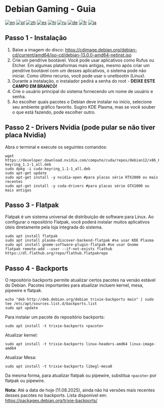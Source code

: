 # Debian Gaming - Guia
[![en](https://img.shields.io/badge/lang-en-red.svg)](README.md)
[![pl](https://img.shields.io/badge/lang-pl-red.svg)](README.pl.md)
[![zh](https://img.shields.io/badge/lang-zh-red.svg)](README.zh.md)
[![es](https://img.shields.io/badge/lang-es-red.svg)](README.es.md)
[![hi](https://img.shields.io/badge/lang-hi-red.svg)](README.hi.md)
[![ru](https://img.shields.io/badge/lang-ru-red.svg)](README.ru.md)
[![de](https://img.shields.io/badge/lang-de-red.svg)](README.de.md)
[![fr](https://img.shields.io/badge/lang-fr-red.svg)](README.fr.md)
[![ja](https://img.shields.io/badge/lang-ja-red.svg)](README.ja.md)
## Passo 1 - Instalação
1. Baixe a imagem do disco: https://cdimage.debian.org/debian-cd/current/amd64/iso-cd/debian-13.0.0-amd64-netinst.iso
2. Crie um pendrive bootável. Você pode usar aplicativos como Rufus ou Etcher. Em algumas plataformas mais antigas, mesmo após criar um pendrive bootável com um desses aplicativos, o sistema pode não iniciar. Como último recurso, você pode usar o unetbootin (Linux).
3. Durante a instalação, o instalador pedirá a senha do root - **DEIXE ESTE CAMPO EM BRANCO!**
4. Crie o usuário principal do sistema fornecendo um nome de usuário e senha.
5. Ao escolher quais pacotes o Debian deve instalar no início, selecione seu ambiente gráfico favorito. Sugiro KDE Plasma, mas se você souber o que está fazendo, pode escolher outro.

## Passo 2 - Drivers Nvidia (pode pular se não tiver placa Nvidia)
Abra o terminal e execute os seguintes comandos:
```
wget https://developer.download.nvidia.com/compute/cuda/repos/debian12/x86_64/cuda-keyring_1.1-1_all.deb
sudo dpkg -i cuda-keyring_1.1-1_all.deb
sudo apt-get update
sudo apt-get install -y nvidia-open #para placas série RTX2000 ou mais recentes
sudo apt-get install -y cuda-drivers #para placas série GTX1000 ou mais antigas
```

## Passo 3 - Flatpak
Flatpak é um sistema universal de distribuição de software para Linux. Ao configurar o repositório Flatpak, você poderá instalar muitos aplicativos úteis diretamente pela loja integrada do sistema.
```
sudo apt install flatpak
sudo apt install plasma-discover-backend-flatpak #se usar KDE Plasma
sudo apt install gnome-software-plugin-flatpak #se usar Gnome
flatpak remote-add --user --if-not-exists flathub https://dl.flathub.org/repo/flathub.flatpakrepo
```

## Passo 4 - Backports
O repositório backports permite atualizar certos pacotes na versão estável do Debian. Pacotes importantes para atualizar incluem kernel, mesa, pipewire e flatpak.
```
echo "deb http://deb.debian.org/debian trixie-backports main" | sudo tee /etc/apt/sources.list.d/backports.list
sudo apt update
```

Para instalar um pacote do repositório backports:
```
sudo apt install -t trixie-backports <pacote>
```

Atualizar kernel:
```
sudo apt install -t trixie-backports linux-headers-amd64 linux-image-amd64
```

Atualizar Mesa:
```
sudo apt install -t trixie-backports libegl-mesa0
```

Da mesma forma, para atualizar flatpak ou pipewire, substitua `<pacote>` por flatpak ou pipewire.

**Nota:** Até a data de hoje (11.08.2025), ainda não há versões mais recentes desses pacotes no backports. Lista disponível em: https://packages.debian.org/trixie-backports/
